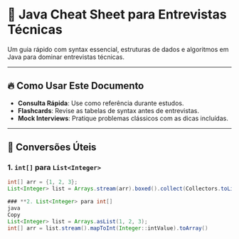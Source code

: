 # 📘 Java Cheat Sheet para Entrevistas Técnicas

Um guia rápido com syntax essencial, estruturas de dados e algoritmos em Java para dominar entrevistas técnicas.

---

## 🔥 **Como Usar Este Documento**
- **Consulta Rápida**: Use como referência durante estudos.
- **Flashcards**: Revise as tabelas de syntax antes de entrevistas.
- **Mock Interviews**: Pratique problemas clássicos com as dicas incluídas.

---

## 📌 **Conversões Úteis**
### **1. `int[]` para `List<Integer>`**
```java
int[] arr = {1, 2, 3};
List<Integer> list = Arrays.stream(arr).boxed().collect(Collectors.toList());

### **2. List<Integer> para int[]
java
Copy
List<Integer> list = Arrays.asList(1, 2, 3);
int[] arr = list.stream().mapToInt(Integer::intValue).toArray()